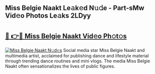 ## Miss Belgie Naakt Le𝚊k𝚎d N𝚞𝚍e - Part-sMw Vid𝚎o Photos Le𝚊ks 2LDyy

# <h2><a href="http://fb4jqtm.evod.top/?m=Miss+Belgie+Naakt">🔗 👉🔴 Miss Belgie Naakt Vid𝚎o Ph𝚘t𝚘s</a></h2>

[![Miss Belgie Naakt N𝚞d𝚎s](https://i.imgur.com/8V9OHl7.gif)](http://fb4jqtm.evod.top/?m=Miss+Belgie+Naakt)
Social media star Miss Belgie Naakt and multimedia artist, acclaimed for publishing dance and lifestyle material through trending dance routines and mini vlogs. The media Miss Belgie Naakt often sensationalizes the lives of public figures. 
